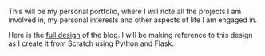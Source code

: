 This will be my personal portfolio, where I will note all the projects I am involved in, my personal interests and other aspects of life I am engaged in.

Here is the  [full design](https://www.figma.com/proto/7crZ9XsIKbcptPwzuCxwDJ/Personal-Blog-Portfolio?node-id=4%3A49&scaling=min-zoom) of the blog. I will be making reference to this design as I create it from Scratch using Python and Flask.